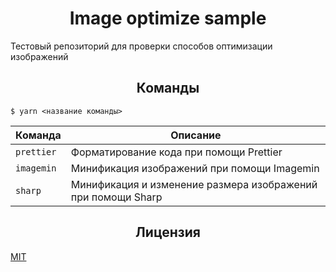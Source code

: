 <h1 align="center">Image optimize sample</h1>

Тестовый репозиторий для проверки способов оптимизации изображений

<h2 align="center">Команды</h2>

```
$ yarn <название команды>
```

<table>
  <thead>
    <tr>
      <th>Команда</th>
      <th width="100%">Описание</th>
    </tr>
  </thead>
  <tbody>
    <tr>
      <td>
        <code>prettier</code>
      </td>
      <td>Форматирование кода при помощи Prettier</td>
    </tr>
    <tr>
      <td>
        <code>imagemin</code>
      </td>
      <td>Минификация изображений при помощи Imagemin</td>
    </tr>
    <tr>
      <td>
        <code>sharp</code>
      </td>
      <td>Минификация и изменение размера изображений при помощи Sharp</td>
    </tr>
  </tbody>
</table>

<h2 align="center">Лицензия</h2>

[MIT](/LICENSE)

